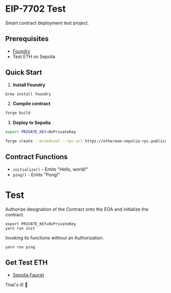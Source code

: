 # EIP-7702 Test

Smart contract deployment test project.

## Prerequisites

- [Foundry](https://book.getfoundry.sh/getting-started/installation)
- Test ETH on Sepolia

## Quick Start

1. **Install Foundry**
```bash
brew install foundry
```

2. **Compile contract**
```bash
forge build
```

3. **Deploy to Sepolia**
```bash
export PRIVATE_KEY=0xPrivateKey

forge create --broadcast --rpc-url https://ethereum-sepolia-rpc.publicnode.com --private-key $PRIVATE_KEY src/contracts/Delegation.sol:Delegation
```

## Contract Functions

- `initialize()` - Emits "Hello, world!"
- `ping()` - Emits "Pong!"

# Test

Authorize designation of the Contract onto the EOA and initialize the contract.


```
export PRIVATE_KEY=0xPrivateKey
yarn run init
```

Invoking its functions without an Authorization.

```
yarn run ping
```


## Get Test ETH

- [Sepolia Faucet](https://sepoliafaucet.com/)

That's it! 🚀
